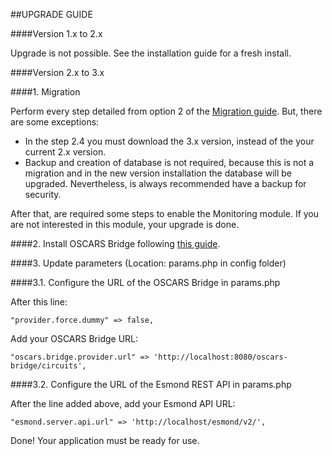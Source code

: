 ##UPGRADE GUIDE

####Version 1.x to 2.x

Upgrade is not possible. See the installation guide for a fresh install.

####Version 2.x to 3.x

####1. Migration

Perform every step detailed from option 2 of the [Migration guide](https://github.com/ufrgs-hyman/meican/blob/master/docs/guide/migration.md). But, there are some exceptions:
- In the step 2.4 you must download the 3.x version, instead of the your current 2.x version.
- Backup and creation of database is not required, because this is not a migration and in the new version installation the database will be upgraded. Nevertheless, is always recommended have a backup for security.

After that, are required some steps to enable the Monitoring module. If you are not interested in this module, your upgrade is done.

####2. Install OSCARS Bridge following [this guide](https://github.com/ufrgs-hyman/oscars-bridge/blob/master/README.md).

####3. Update parameters (Location: params.php in config folder)

####3.1. Configure the URL of the OSCARS Bridge in params.php

After this line:
```
"provider.force.dummy" => false,
```
Add your OSCARS Bridge URL:
```
"oscars.bridge.provider.url" => 'http://localhost:8080/oscars-bridge/circuits',
```

####3.2. Configure the URL of the Esmond REST API in params.php

After the line added above, add your Esmond API URL:
```
"esmond.server.api.url" => 'http://localhost/esmond/v2/',
```

Done! Your application must be ready for use.
